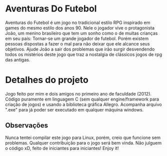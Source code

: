 ﻿# Aventuras Do Futebol
Aventuras do Futebol é um jogo no tradicional estilo RPG inspirado em games do mesmo estilo dos anos 90. Nele o jogador vive o protagonista João, um menino brasileiro que tem um sonho como o de muitas crianças em seu país: Tornar-se um grande jogador de futebol. Porém existem pessoas dispostas a fazer o mal para não deixar que ele alcance seus objetivos. Ajude João a sair dos problemas que irão surgir desvendendo todos os mistérios deste jogo que traz a nostalgia de clássicos jogos de rpg das antigas.

# Detalhes do projeto
Jogo feito por mim e dois amigos no primeiro ano de faculdade (2012). 
Código puramente em linguagem C (sem qualquer engine/framework para criação de jogos) e usando a biblioteca gráfica Allegro. 
Acompanha arquivo ".exe" para já poder ser executado em qualquer máquina windows.

## Observações
Nunca tentei compilar este jogo para Linux, porém, creio que funcione sem problemas.
Qualquer contribuição para o jogo será bem vinda.
Não julguem o código xD, feito de iniciantes para iniciantes!
Enjoy it!


